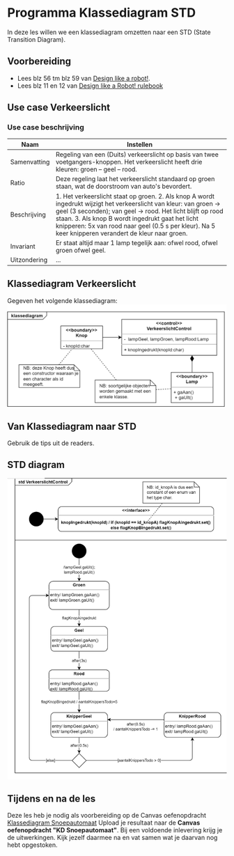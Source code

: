 # Programma Klassediagram STD
In deze les willen we een klassediagram omzetten naar een STD (State Transition Diagram).

## Voorbereiding
- Lees blz 56 tm blz 59 van [Design like a robot!](../../onderwijsmateriaal/readers/Design%20Like%20a%20Robot!.pdf).
- Lees blz 11 en 12 van [Design like a Robot! rulebook](../../onderwijsmateriaal/readers/Design%20like%20a%20Robot!_rulebook.pdf)

## Use case Verkeerslicht

### Use case beschrijving
| Naam | Instellen |
| ----------- | ----------- |
| Samenvatting | Regeling van een (Duits) verkeerslicht op basis van twee voetgangers-knoppen. Het verkeerslicht heeft drie kleuren: groen – geel – rood.|
| Ratio | Deze regeling laat het verkeerslicht standaard op groen staan, wat de doorstroom van auto's bevordert.|
| Beschrijving | 1. Het verkeerslicht staat op groen. 2. Als knop A wordt ingedrukt wijzigt het verkeerslicht van kleur: van groen -> geel (3 seconden); van geel -> rood. Het licht blijft op rood staan. 3. Als knop B wordt ingedrukt gaat het licht knipperen: 5x van rood naar geel (0.5 s per kleur). Na 5 keer knipperen verandert de kleur naar groen.|
| Invariant | Er staat altijd maar 1 lamp tegelijk aan: ofwel rood, ofwel groen ofwel geel.|
| Uitzondering | ... |

## Klassediagram Verkeerslicht
Gegeven het volgende klassediagram:
![klassediagram verkeerslicht](klassediagram_verkeerslicht.png)

## Van Klassediagram naar STD
Gebruik de tips uit de readers.

## STD diagram
![State Transition Diagram Verkeerslicht](std_verkeerslicht.png)

## Tijdens en na de les
Deze les heb je nodig als voorbereiding op de Canvas oefenopdracht [Klassediagram Snoepautomaat](../../onderwijsmateriaal/opdrachten/oefenopdrachten/klassediagram-snoepautomaat/klassediagram-snoepautomaat.md)
Upload je resultaat naar de **Canvas oefenopdracht "KD Snoepautomaat"**. Bij een voldoende inlevering krijg je de uitwerkingen. Kijk jezelf daarmee na en vat samen wat je daarvan nog hebt opgestoken.
